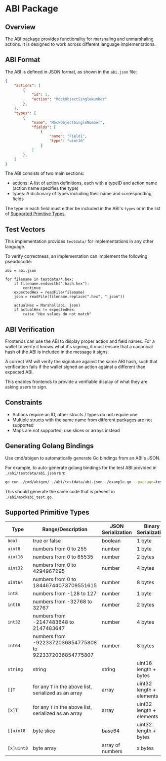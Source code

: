 # ABI Package

## Overview
The ABI package provides functionality for marshaling and unmarshaling actions. It is designed to work across different language implementations.

## ABI Format
The ABI is defined in JSON format, as shown in the `abi.json` file:
```json
{
    "actions": [
        {
            "id": 1,
            "action": "MockObjectSingleNumber"
        },
    ],
    "types": [
        {
            "name": "MockObjectSingleNumber",
            "fields": [
                {
                    "name": "Field1",
                    "type": "uint16"
                }
            ]
        },
    ]
}
```

The ABI consists of two main sections:
- actions: A list of action definitions, each with a typeID and action name (action name specifies the type)
- types: A dictionary of types including their name and corresponding fields

The type in each field must either be included in the ABI's `types` or in the list of [Supported Primitive Types](#supported-primitive-types).

## Test Vectors
This implementation provides `testdata/` for implementations in any other language.

To verify correctness, an implementation can implement the following pseudocode:
```
abi = abi.json

for filename in testdata/*.hex:
    if filename.endswith(".hash.hex"):
        continue
    expectedHex = readFile(filename)
    json = readFile(filename.replace(".hex", ".json"))

    actualHex = Marshal(abi, json)
    if actualHex != expectedHex:
        raise "Hex values do not match"

```

## ABI Verification
Frontends can use the ABI to display proper action and field names. For a wallet to verify it knows what it's signing, it must ensure that a canonical hash of the ABI is included in the message it signs.

A correct VM will verify the signature against the same ABI hash, such that verification fails if the wallet signed an action against a different than expected ABI.

This enables frontends to provide a verifiable display of what they are asking users to sign.

## Constraints
- Actions require an ID, other structs / types do not require one
- Multiple structs with the same name from different packages are not supported
- Maps are not supported; use slices or arrays instead

## Generating Golang Bindings
Use cmd/abigen to automatically generate Go bindings from an ABI's JSON.

For example, to auto-generate golang bindings for the test ABI provided in `./abi/testdata/abi.json` run:

```sh
go run ./cmd/abigen/ ./abi/testdata/abi.json ./example.go --package=testpackage
```

This should generate the same code that is present in `./abi/mockabi_test.go`.

## Supported Primitive Types

| Type      | Range/Description                                        | JSON Serialization | Binary Serialization                  |
|-----------|----------------------------------------------------------|--------------------|---------------------------------------|
| `bool`    | true or false                                            | boolean            | 1 byte                                |
| `uint8`   | numbers from 0 to 255                                    | number             | 1 byte                                |
| `uint16`  | numbers from 0 to 65535                                  | number             | 2 bytes                               |
| `uint32`  | numbers from 0 to 4294967295                             | number             | 4 bytes                               |
| `uint64`  | numbers from 0 to 18446744073709551615                   | number             | 8 bytes                               |
| `int8`    | numbers from -128 to 127                                 | number             | 1 byte                                |
| `int16`   | numbers from -32768 to 32767                             | number             | 2 bytes                               |
| `int32`   | numbers from -2147483648 to 2147483647                   | number             | 4 bytes                               |
| `int64`   | numbers from -9223372036854775808 to 9223372036854775807 | number             | 8 bytes                               |
| `string`  | string                                                   | string             | uint16 length + bytes                 |
| `[]T`     | for any `T` in the above list, serialized as an array    | array              | uint32 length + elements              |
| `[x]T`    | for any `T` in the above list, serialized as an array    | array              | uint32 length + elements              |
| `[]uint8` | byte slice                                               | base64             | uint32 length + bytes                 |
| `[x]uint8`| byte array                                               | array of numbers   | x bytes                               |

